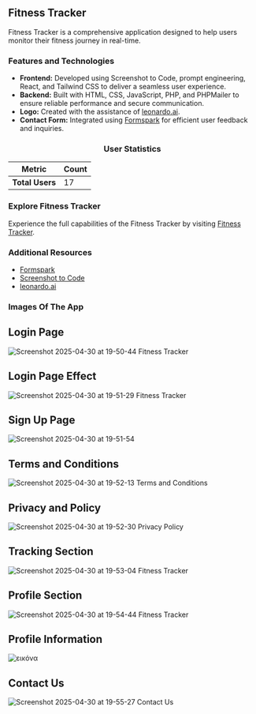 ## Fitness Tracker

Fitness Tracker is a comprehensive application designed to help users monitor their fitness journey in real-time.

### Features and Technologies

- **Frontend:** Developed using Screenshot to Code, prompt engineering, React, and Tailwind CSS to deliver a seamless user experience.
- **Backend:** Built with HTML, CSS, JavaScript, PHP, and PHPMailer to ensure reliable performance and secure communication.
- **Logo:** Created with the assistance of [leonardo.ai](https://leonardo.ai).
- **Contact Form:** Integrated using [Formspark](https://formspark.io) for efficient user feedback and inquiries.

<div align="center">

### **User Statistics**

| **Metric**         | **Count** |
|---------------------|-----------|
| **Total Users**     | 17        |

</div>

### Explore Fitness Tracker

Experience the full capabilities of the Fitness Tracker by visiting [Fitness Tracker](https://fitnesstracker.site/).

### Additional Resources

- [Formspark](https://formspark.io/)
- [Screenshot to Code](https://screenshottocode.com/)
- [leonardo.ai](https://leonardo.ai/)

### Images Of The App ###

## Login Page ##  
 
![Screenshot 2025-04-30 at 19-50-44 Fitness Tracker](https://github.com/user-attachments/assets/e1ae010a-b6af-4106-b17e-0926044b0059)


## Login Page Effect ##   

![Screenshot 2025-04-30 at 19-51-29 Fitness Tracker](https://github.com/user-attachments/assets/35050b78-9d0f-4f32-b5e1-14c7c97269ea)

 ## Sign Up Page ##

![Screenshot 2025-04-30 at 19-51-54 ](https://github.com/user-attachments/assets/527c954c-ddd1-47e2-adaa-197ff12bb531)

## Terms and Conditions ## 

![Screenshot 2025-04-30 at 19-52-13 Terms and Conditions](https://github.com/user-attachments/assets/a8a35ff5-a902-4b3e-9cd6-5c6be30e2bd0)

## Privacy and Policy ##

![Screenshot 2025-04-30 at 19-52-30 Privacy Policy](https://github.com/user-attachments/assets/71057e22-8297-44c9-830b-e8881ad791fd)

## Tracking Section ## 

![Screenshot 2025-04-30 at 19-53-04 Fitness Tracker](https://github.com/user-attachments/assets/cad03bd9-2a87-42f5-81a3-4b568f4b4db7)

## Profile Section ## 

![Screenshot 2025-04-30 at 19-54-44 Fitness Tracker](https://github.com/user-attachments/assets/76e9de3b-28ee-43fd-a2ad-282112be1eac)

## Profile Information ## 
![εικόνα](https://github.com/user-attachments/assets/3628549b-9552-4797-ab21-b869e76e29b8)

## Contact Us ## 

![Screenshot 2025-04-30 at 19-55-27 Contact Us](https://github.com/user-attachments/assets/8301ed7f-d3bd-472e-9952-4aec78d5e890)


